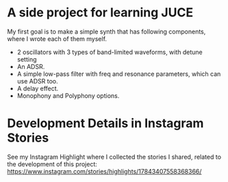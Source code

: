 ﻿# A side project for learning JUCE

My first goal is to make a simple synth that has following components, where I wrote each of them myself.

- 2 oscillators with 3 types of band-limited waveforms, with detune setting
- An ADSR. 
- A simple low-pass filter with freq and resonance parameters, which can use ADSR too.
- A delay effect.
- Monophony and Polyphony options.

# Development Details in Instagram Stories

See my Instagram Highlight where I collected the stories I shared, related to the development of this project: https://www.instagram.com/stories/highlights/17843407558368366/
